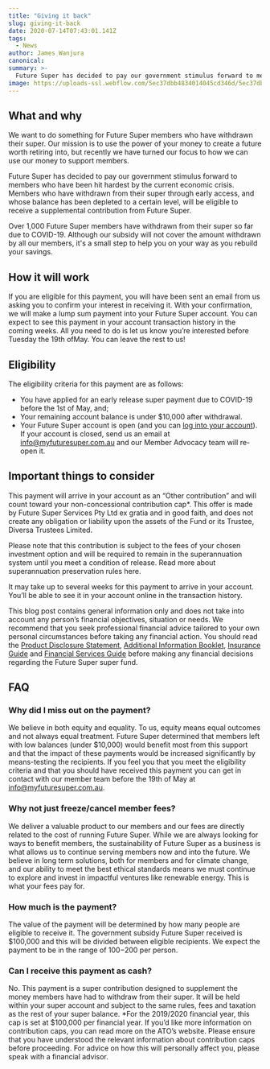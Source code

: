 ```yaml
---
title: "Giving it back"
slug: giving-it-back
date: 2020-07-14T07:43:01.141Z
tags: 
  - News
author: James Wanjura
canonical: 
summary: >-
  Future Super has decided to pay our government stimulus forward to members who have been hit hardest by the current economic crisis.
image: https://uploads-ssl.webflow.com/5ec37dbb4834014045cd346d/5ec37dbc483401fb9ecd3e48_Giving%20It%20Back%20-%20Hero.jpg
---
```


**What and why**‍
-----------------

We want to do something for Future Super members who have withdrawn their super. Our mission is to use the power of your money to create a future worth retiring into, but recently we have turned our focus to how we can use our money to support members.

Future Super has decided to pay our government stimulus forward to members who have been hit hardest by the current economic crisis. Members who have withdrawn from their super through early access, and whose balance has been depleted to a certain level, will be eligible to receive a supplemental contribution from Future Super.

Over 1,000 Future Super members have withdrawn from their super so far due to COVID-19. Although our subsidy will not cover the amount withdrawn by all our members, it's a small step to help you on your way as you rebuild your savings.**‍**

**How it will work**‍
---------------------

If you are eligible for this payment, you will have been sent an email from us asking you to confirm your interest in receiving it. With your confirmation, we will make a lump sum payment into your Future Super account. You can expect to see this payment in your account transaction history in the coming weeks. All you need to do is let us know you’re interested before Tuesday the 19th ofMay. You can leave the rest to us!

‍**Eligibility**‍
-----------------

The eligibility criteria for this payment are as follows:

*   You have applied for an early release super payment due to COVID-19 before the 1st of May, and;
*   Your remaining account balance is under $10,000 after withdrawal.
*   Your Future Super account is open (and you can [log into your account](https://portal.myfuturesuper.com.au/member/login_1)). If your account is closed, send us an email at [info@myfuturesuper.com.au](mailto:info@myfuturesuper.com.au) and our Member Advocacy team will re-open it.

‍**Important things to consider**
---------------------------------

This payment will arrive in your account as an “Other contribution” and will count toward your non-concessional contribution cap\*. This offer is made by Future Super Services Pty Ltd ex gratia and in good faith, and does not create any obligation or liability upon the assets of the Fund or its Trustee, Diversa Trustees Limited.

Please note that this contribution is subject to the fees of your chosen investment option and will be required to remain in the superannuation system until you meet a condition of release. Read more about superannuation preservation rules here.

It may take up to several weeks for this payment to arrive in your account. You’ll be able to see it in your account online in the transaction history.

This blog post contains general information only and does not take into account any person’s financial objectives, situation or needs. We recommend that you seek professional financial advice tailored to your own personal circumstances before taking any financial action. You should read the [Product Disclosure Statement](https://www.myfuturesuper.com.au/pds), [Additional Information Booklet](https://www.myfuturesuper.com.au/aib), [Insurance Guide](https://www.myfuturesuper.com.au/insuranceguide) and [Financial Services Guide](http://myfuturesuper.com.au/fsg) before making any financial decisions regarding the Future Super super fund.**‍**

**FAQ**_‍_
----------

### Why did I miss out on the payment?

We believe in both equity and equality. To us, equity means equal outcomes and not always equal treatment. Future Super determined that members left with low balances (under $10,000) would benefit most from this support and that the impact of these payments would be increased significantly by means-testing the recipients. If you feel you that you meet the eligibility criteria and that you should have received this payment you can get in contact with our member team before the 19th of May at info@myfuturesuper.com.au._‍_

### Why not just freeze/cancel member fees?

We deliver a valuable product to our members and our fees are directly related to the cost of running Future Super. While we are always looking for ways to benefit members, the sustainability of Future Super as a business is what allows us to continue serving members now and into the future. We believe in long term solutions, both for members and for climate change, and our ability to meet the best ethical standards means we must continue to explore and invest in impactful ventures like renewable energy. This is what your fees pay for.

### How much is the payment?

The value of the payment will be determined by how many people are eligible to receive it. The government subsidy Future Super received is $100,000 and this will be divided between eligible recipients. We expect the payment to be in the range of $100-$200 per person.

### Can I receive this payment as cash?

No. This payment is a super contribution designed to supplement the money members have had to withdraw from their super. It will be held within your super account and subject to the same rules, fees and taxation as the rest of your super balance.
\*For the 2019/2020 financial year, this cap is set at $100,000 per financial year. If you’d like more information on contribution caps, you can read more on the ATO’s website. Please ensure that you have understood the relevant information about contribution caps before proceeding. For advice on how this will personally affect you, please speak with a financial advisor.
